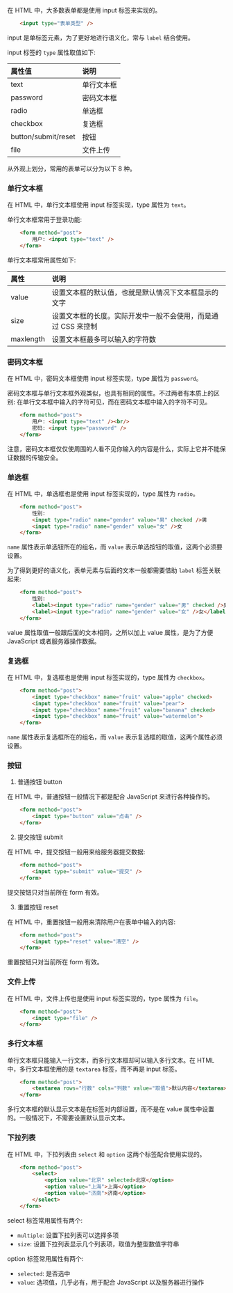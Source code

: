 
在 HTML 中，大多数表单都是使用 input 标签来实现的。
```html
    <input type="表单类型" />
```

input 是单标签元素，为了更好地进行语义化，常与 `label` 结合使用。

input 标签的 `type` 属性取值如下:

| 属性值 | 说明 |
|:------|:-----|
| text  | 单行文本框 |
| password | 密码文本框 |
| radio | 单选框 |
| checkbox | 复选框 |
| button/submit/reset | 按钮 |
| file | 文件上传 |

从外观上划分，常用的表单可以分为以下 8 种。

### 单行文本框

在 HTML 中，单行文本框使用 input 标签实现，type 属性为 `text`。

单行文本框常用于登录功能:
```html
    <form method="post">
        用户: <input type="text" />
    </form>
```

单行文本框常用属性如下:

| 属性 | 说明 |
|:-----|:-----|
| value | 设置文本框的默认值，也就是默认情况下文本框显示的文字 |
| size | 设置文本框的长度。实际开发中一般不会使用，而是通过 CSS 来控制 |
| maxlength | 设置文本框最多可以输入的字符数 |


### 密码文本框

在 HTML 中，密码文本框使用 input 标签实现，type 属性为 `password`。

密码文本框与单行文本框外观类似，也具有相同的属性。不过两者有本质上的区别: 在单行文本框中输入的字符可见，而在密码文本框中输入的字符不可见。
```html
    <form method="post">
        用户: <input type="text" /><br/>
        密码: <input type="password" />
    </form>
```

注意，密码文本框仅仅使周围的人看不见你输入的内容是什么，实际上它并不能保证数据的传输安全。


### 单选框

在 HTML 中，单选框也是使用 input 标签实现的，type 属性为 `radio`。
```html
    <form method="post">
        性别:
        <input type="radio" name="gender" value="男" checked />男
        <input type="radio" name="gender" value="女" />女
    </form>
```
`name` 属性表示单选钮所在的组名，而 `value` 表示单选按钮的取值，这两个必须要设置。

为了得到更好的语义化，表单元素与后面的文本一般都需要借助 `label` 标签关联起来:
```html
    <form method="post">
        性别:
        <label><input type="radio" name="gender" value="男" checked />男</label>
        <label><input type="radio" name="gender" value="女" />女</label>
    </form>
```

value 属性取值一般跟后面的文本相同，之所以加上 value 属性，是为了方便 JavaScript 或者服务器操作数据。


### 复选框

在 HTML 中，复选框也是使用 input 标签实现的，type 属性为 `checkbox`。
```html
    <form method="post">
        <input type="checkbox" name="fruit" value="apple" checked>
        <input type="checkbox" name="fruit" value="pear">
        <input type="checkbox" name="fruit" value="banana" checked>
        <input type="checkbox" name="fruit" value="watermelon">
    </form>
```
`name` 属性表示复选框所在的组名，而 `value` 表示复选框的取值，这两个属性必须设置。


### 按钮

1. 普通按钮 button

在 HTML 中，普通按钮一般情况下都是配合 JavaScript 来进行各种操作的。
```html
    <form method="post">
        <input type="button" value="点击" />
    </form>
```

2. 提交按钮 submit

在 HTML 中，提交按钮一般用来给服务器提交数据:
```html
    <form method="post">
        <input type="submit" value="提交" />
    </form>
```
提交按钮只对当前所在 form 有效。

3. 重置按钮 reset

在 HTML 中，重置按钮一般用来清除用户在表单中输入的内容:
```html
    <form method="post">
        <input type="reset" value="清空" />
    </form>
```
重置按钮只对当前所在 form 有效。


### 文件上传

在 HTML 中，文件上传也是使用 input 标签实现的，type 属性为 `file`。
```html
    <form method="post">
        <input type="file" />
    </form>
```

### 多行文本框

单行文本框只能输入一行文本，而多行文本框却可以输入多行文本。在 HTML 中，多行文本框使用的是 `textarea` 标签，而不再是 input 标签。
```html
    <form method="post">
        <textarea rows="行数" cols="列数" value="取值">默认内容</textarea>
    </form>
```
多行文本框的默认显示文本是在标签对内部设置，而不是在 value 属性中设置的。一般情况下，不需要设置默认显示文本。


### 下拉列表

在 HTML 中，下拉列表由 `select` 和 `option` 这两个标签配合使用实现的。
```html
    <form method="post">
        <select>
            <option value="北京" selected>北京</option>
            <option value="上海">上海</option>
            <option value="济南">济南</option>
        </select>
    </form>
```

select 标签常用属性有两个:
* `multiple`: 设置下拉列表可以选择多项
* `size`: 设置下拉列表显示几个列表项，取值为整型数值字符串

option 标签常用属性有两个:
* `selected`: 是否选中
* `value`: 选项值，几乎必有，用于配合 JavaScript 以及服务器进行操作
